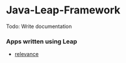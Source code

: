 # Java-Leap-Framework
Todo: Write documentation

### Apps written using Leap
- [relevance](https://github.com/StormTersteeg/relevance)
